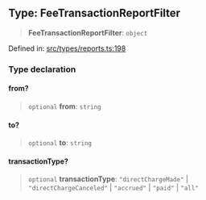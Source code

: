 
## Type: FeeTransactionReportFilter

> **FeeTransactionReportFilter**: `object`

Defined in: [src/types/reports.ts:198](https://github.com/centrifuge/sdk/blob/ae12cdce6833f297c221dbc7667d8a8a900a03f0/src/types/reports.ts#L198)

### Type declaration

#### from?

> `optional` **from**: `string`

#### to?

> `optional` **to**: `string`

#### transactionType?

> `optional` **transactionType**: `"directChargeMade"` \| `"directChargeCanceled"` \| `"accrued"` \| `"paid"` \| `"all"`
